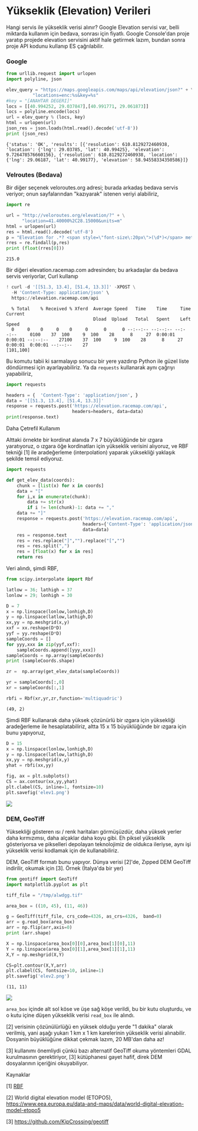 # Yükseklik (Elevation) Verileri

Hangi servis ile yükseklik verisi alınır? Google Elevation servisi
var, belli miktarda kullanım için bedava, sonrası için fiyatlı. Google
Console'dan proje yaratıp projede elevation servisini aktif hale
getirmek lazım, bundan sonra proje API kodunu kullanıp ES çağrılabilir.

### Google

```python
from urllib.request import urlopen
import polyline, json

elev_query = "https://maps.googleapis.com/maps/api/elevation/json?" + \
	      "locations=enc:%s&key=%s"
#key = "[ANAHTAR DEGERI]"
locs = [[40.994252, 29.037847],[40.991771, 29.061873]]
locs = polyline.encode(locs)
url = elev_query % (locs, key)
html = urlopen(url)
json_res = json.loads(html.read().decode('utf-8'))
print (json_res)
```

```text
{'status': 'OK', 'results': [{'resolution': 610.8129272460938,
'location': {'lng': 29.03785, 'lat': 40.99425}, 'elevation':
9.726478576660156}, {'resolution': 610.8129272460938, 'location':
{'lng': 29.06187, 'lat': 40.99177}, 'elevation': 58.94558334350586}]}
```

### Velroutes (Bedava)

Bir diğer seçenek veloroutes.org adresi; burada arkadaş bedava servis
veriyor; onun sayfalarından "kazıyarak" istenen veriyi alabiliriz,


```python
import re

url = "http://veloroutes.org/elevation/?" + \
      "location=41.40000%2C28.15000&units=m"
html = urlopen(url)
res = html.read().decode('utf-8')
p = "Elevation for .*? <span style=\"font-size\:20px\">(\d*)</span> meters"
rres = re.findall(p,res)
print (float(rres[0]))    
```

```text
215.0
```

Bir diğeri elevation.racemap.com adresinden; bu arkadaşlar da bedava
servis veriyorlar, Curl kullanıp

```python
! curl -d '[[51.3, 13.4], [51.4, 13.3]]' -XPOST \
  -H 'Content-Type: application/json' \
  https://elevation.racemap.com/api
```

```text
  % Total    % Received % Xferd  Average Speed   Time    Time     Time  Current
                                 Dload  Upload   Total   Spent    Left  Speed
  0     0    0     0    0     0      0      0 --:--:-- --:--:-- --:--:--     0100    37  100     9  100    28      8     27  0:00:01  0:00:01 --:--:--    27100    37  100     9  100    28      8     27  0:00:01  0:00:01 --:--:--    27
[101,100]
```

Bu komutu tabii ki sarmalayıp sonucu bir yere yazdırıp Python ile
güzel liste döndürmesi için ayarlayabiliriz. Ya da `requests`
kullanarak aynı çağrıyı yapabiliriz,

```python
import requests

headers = {  'Content-Type': 'application/json', }
data = '[[51.3, 13.4], [51.4, 13.3]]'
response = requests.post('https://elevation.racemap.com/api',
                         headers=headers, data=data)
print(response.text)
```

Daha Çetrefil Kullanım

Alttaki örnekte bir kordinat alanıda 7 x 7 büyüklüğünde bir ızgara yaratıyoruz,
o ızgara öğe kordinatları için yükseklik verisini alıyoruz, ve RBF tekniği [1]
ile aradeğerleme (interpolation) yaparak yüksekliği yaklaşık şekilde temsil
ediyoruz. 


```python
import requests

def get_elev_data(coords):
    chunk = [list(x) for x in coords]
    data = "["
    for i,x in enumerate(chunk):
        data += str(x)
        if i != len(chunk)-1: data += ","
    data += "]"
    response = requests.post('https://elevation.racemap.com/api',
                             headers={'Content-Type': 'application/json',},
                             data=data)
    res = response.text
    res = res.replace("]","").replace("[","")
    res = res.split(",")
    res = [float(x) for x in res]
    return res

```

Veri alındı, şimdi RBF,

```python
from scipy.interpolate import Rbf

latlow = 36; lathigh = 37
lonlow = 29; lonhigh = 30

D = 7
x = np.linspace(lonlow,lonhigh,D)
y = np.linspace(latlow,lathigh,D)
xx,yy = np.meshgrid(x,y)
xxf = xx.reshape(D*D)
yyf = yy.reshape(D*D)
sampleCoords = []
for yyy,xxx in zip(yyf,xxf):
    sampleCoords.append([yyy,xxx])
sampleCoords = np.array(sampleCoords)
print (sampleCoords.shape)

zr =  np.array(get_elev_data(sampleCoords))

yr = sampleCoords[:,0]
xr = sampleCoords[:,1]

rbfi = Rbf(xr,yr,zr,function='multiquadric')
```

```text
(49, 2)
```

Şimdi RBF kullanarak daha yüksek çözünürlü bir ızgara için yüksekliği
aradeğerleme ile hesaplatabiliriz, altta 15 x 15 büyüklüğünde bir ızgara
için bunu yapıyoruz,

```python
D = 15
x = np.linspace(lonlow,lonhigh,D)
y = np.linspace(latlow,lathigh,D)
xx,yy = np.meshgrid(x,y)
yhat = rbfi(xx,yy)

fig, ax = plt.subplots()
CS = ax.contour(xx,yy,yhat)
plt.clabel(CS, inline=1, fontsize=10)
plt.savefig('elev1.png')
```

![](elev1.png)

<a name='geotiff'/>

### DEM, GeoTiff

Yüksekliği gösteren ısı / renk haritaları görmüşüzdür, daha yüksek
yerler daha kırmızımsı, daha alçaklar daha koyu gibi. Eh piksel
yükseklik gösteriyorsa ve pikselleri depolayan teknolojimiz de oldukca
ileriyse, aynı işi yükseklik verisi kodlamak için de kullanabiliriz.

DEM, GeoTiff formatı bunu yapıyor. Dünya verisi [2]'de, Zıpped DEM
GeoTiff indirilir, okumak için [3]. Örnek (İtalya'da bir yer)

```python
from geotiff import GeoTiff 
import matplotlib.pyplot as plt

tiff_file = "/tmp/alwdgg.tif"

area_box = ((10, 45), (11, 46))

g = GeoTiff(tiff_file, crs_code=4326, as_crs=4326,  band=0)
arr = g.read_box(area_box)
arr = np.flip(arr,axis=0)
print (arr.shape)

X = np.linspace(area_box[0][0],area_box[1][0],11)
Y = np.linspace(area_box[0][1],area_box[1][1],11)
X,Y = np.meshgrid(X,Y)

CS=plt.contour(X,Y,arr)
plt.clabel(CS, fontsize=10, inline=1)
plt.savefig('elev2.png')
```

```text
(11, 11)
```

![](elev2.png)


`area_box` içinde alt sol köse ve üşe sağ köşe verildi, bu bir kutu oluşturdu,
ve o kutu içine düşen yükseklik verisi `read_box` ile alındı.

[2] verisinin çözünülürlüğü en yüksek olduğu yerde "1 dakika" olarak verilmiş,
yani aşağı yukarı 1 km x 1 km karelerinin yükseklik verisi alınabilir. Dosyanin
büyüklüğüne dikkat çekmak lazım, 20 MB'dan daha az!

[3] kullanımı önemliydi çünkü bazı alternatif GeoTiff okuma yöntemleri GDAL
kurulmasının gerektiriyor, [3] kütüphanesi gayet hafif, direk DEM dosyalarının
içeriğini okuyabiliyor.

Kaynaklar

[1] [RBF](https://burakbayramli.github.io/dersblog/stat/stat_175_rbf/dairesel_baz_fonksiyonlari__radial_basis_functions_rbf__yukseklik_verisi_daglar.html)

[2] World digital elevation model (ETOPO5), https://www.eea.europa.eu/data-and-maps/data/world-digital-elevation-model-etopo5

[3] https://github.com/KipCrossing/geotiff





